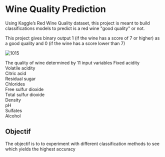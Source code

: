 <h1> Wine Quality Prediction </h1>
<p> Using Kaggle’s Red Wine Quality dataset, this project is meant to build classifications models to predict is a red wine "good quality" or not. </p>
<p> This project gives binary output 1 (if the wine has a score of 7 or higher) as a good quality and 0 (if the wine has a score lower than 7)  </p>

![1015](https://user-images.githubusercontent.com/58567636/198737258-fc8c12cf-d94b-4d49-9bbc-1f5758ac02fa.png)

<p>The quality of wine determined by 11 input variables
Fixed acidity<br>
Volatile acidity<br>
Citric acid<br>
Residual sugar<br>
Chlorides<br>
Free sulfur dioxide<br>
Total sulfur dioxide<br>
Density<br>
pH<br>
Sulfates<br>
Alcohol<br>
</p>

<h2> Objectif </h2>
<p> The objectif is to to experiment with different classification methods to see which yields the highest accuracy  </p>



